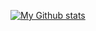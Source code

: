 [![My Github stats](https://github-readme-stats.vercel.app/api?username=nhonorisg&show_icons=true&theme=onedark)](https://github.com/nhonorisg)

